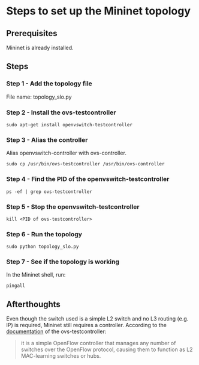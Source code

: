 # Steps to set up the Mininet topology
## Prerequisites
Mininet is already installed.

## Steps
### Step 1 - Add the topology file
File name: topology_slo.py

### Step 2 - Install the ovs-testcontroller

`sudo apt-get install openvswitch-testcontroller`

### Step 3 - Alias the controller

Alias openvswitch-controller with ovs-controller.


`sudo cp /usr/bin/ovs-testcontroller /usr/bin/ovs-controller`
### Step 4 - Find the PID of the openvswitch-testcontroller
`ps -ef | grep ovs-testcontroller
`
### Step 5 - Stop the openvswitch-testcontroller
`kill <PID of ovs-testcontroller>
`
### Step 6 - Run the topology
`sudo python topology_slo.py
`
### Step 7 - See if the topology is working
In the Mininet shell, run:


`pingall
`

## Afterthoughts
Even though the switch used is a simple L2 switch and no L3 routing (e.g. IP) is required, Mininet still requires a controller. According to the [documentation](http://www.openvswitch.org//support/dist-docs/ovs-testcontroller.8.html "document") of the ovs-testcontroller:

> it is  a  simple  OpenFlow controller that manages any number of switches over the OpenFlow protocol, causing them to function as  L2 MAC-learning switches or hubs.
